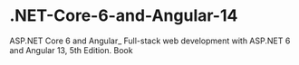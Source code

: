 # .NET-Core-6-and-Angular-14
ASP.NET Core 6 and Angular_ Full-stack web development with ASP.NET 6 and Angular 13, 5th Edition. Book
